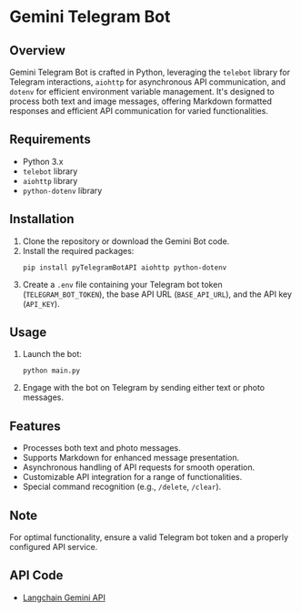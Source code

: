 # Gemini Telegram Bot

## Overview

Gemini Telegram Bot is crafted in Python, leveraging the `telebot` library for Telegram interactions, `aiohttp` for
asynchronous API communication, and `dotenv` for efficient environment variable management. It's designed to process
both text and image messages, offering Markdown formatted responses and efficient API communication for varied
functionalities.

## Requirements

- Python 3.x
- `telebot` library
- `aiohttp` library
- `python-dotenv` library

## Installation

1. Clone the repository or download the Gemini Bot code.
2. Install the required packages:
   ```
   pip install pyTelegramBotAPI aiohttp python-dotenv
   ```
3. Create a `.env` file containing your Telegram bot token (`TELEGRAM_BOT_TOKEN`), the base API URL (`BASE_API_URL`),
   and the API key (`API_KEY`).

## Usage

1. Launch the bot:
   ```
   python main.py
   ```
2. Engage with the bot on Telegram by sending either text or photo messages.

## Features

- Processes both text and photo messages.
- Supports Markdown for enhanced message presentation.
- Asynchronous handling of API requests for smooth operation.
- Customizable API integration for a range of functionalities.
- Special command recognition (e.g., `/delete`, `/clear`).

## Note

For optimal functionality, ensure a valid Telegram bot token and a properly configured API service.

## API Code
- [Langchain Gemini API](https://github.com/shamspias/langchain-gemini-api)